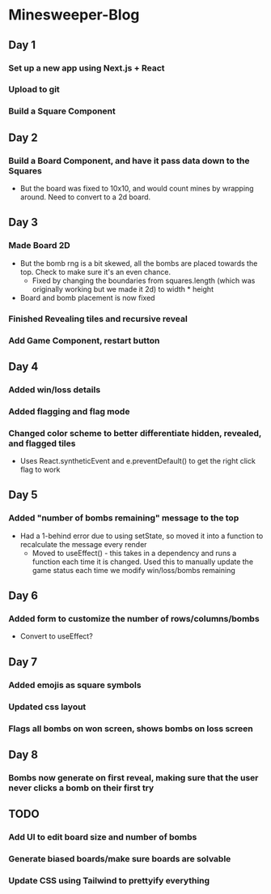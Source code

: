 # Minesweeper-Blog

## Day 1

### Set up a new app using Next.js + React

### Upload to git

### Build a Square Component

## Day 2

### Build a Board Component, and have it pass data down to the Squares

  * But the board was fixed to 10x10, and would count mines by wrapping around. Need to convert to a 2d board.

## Day 3

### Made Board 2D

  * But the bomb rng is a bit skewed, all the bombs are placed towards the top. Check to make sure it's an even chance.
    * Fixed by changing the boundaries from squares.length (which was originally working but we made it 2d) to width * height
  * Board and bomb placement is now fixed

### Finished Revealing tiles and recursive reveal


### Add Game Component, restart button

## Day 4

### Added win/loss details

### Added flagging and flag mode

### Changed color scheme to better differentiate hidden, revealed, and flagged tiles

  * Uses React.syntheticEvent and e.preventDefault() to get the right click flag to work


## Day 5

### Added "number of bombs remaining" message to the top

  * Had a 1-behind error due to using setState, so moved it into a function to recalculate the message every render
    * Moved to useEffect() - this takes in a dependency and runs a function each time it is changed. Used this to manually update the game status each time we modify win/loss/bombs remaining


## Day 6

### Added form to customize the number of rows/columns/bombs

  * Convert to useEffect?

## Day 7

### Added emojis as square symbols

### Updated css layout

### Flags all bombs on won screen, shows bombs on loss screen

## Day 8

### Bombs now generate on first reveal, making sure that the user never clicks a bomb on their first try


## TODO

### Add UI to edit board size and number of bombs

### Generate biased boards/make sure boards are solvable

### Update CSS using Tailwind to prettyify everything